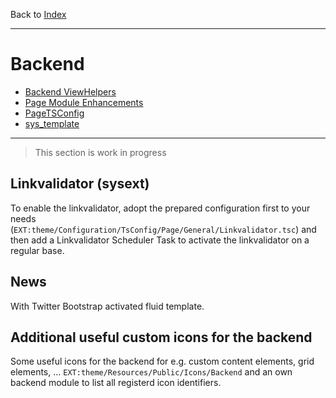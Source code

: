 Back to [Index](../Index.md)

---

# Backend

- [Backend ViewHelpers](BackendViewHelpers.md)
- [Page Module Enhancements](PageModuleEnhancements.md)
- [PageTSConfig](PageTSConfig.md)
- [sys_template](SysTemplate.md)

---

> This section is work in progress

## Linkvalidator (sysext)

To enable the linkvalidator, adopt the prepared configuration first to your needs (`EXT:theme/Configuration/TsConfig/Page/General/Linkvalidator.tsc`)
and then add a Linkvalidator Scheduler Task to activate the linkvalidator on a regular base.

## News

With Twitter Bootstrap activated fluid template.


## Additional useful custom icons for the backend

Some useful icons for the backend for e.g. custom content elements, grid elements, ... `EXT:theme/Resources/Public/Icons/Backend` and an own backend module to list all registerd icon identifiers.
